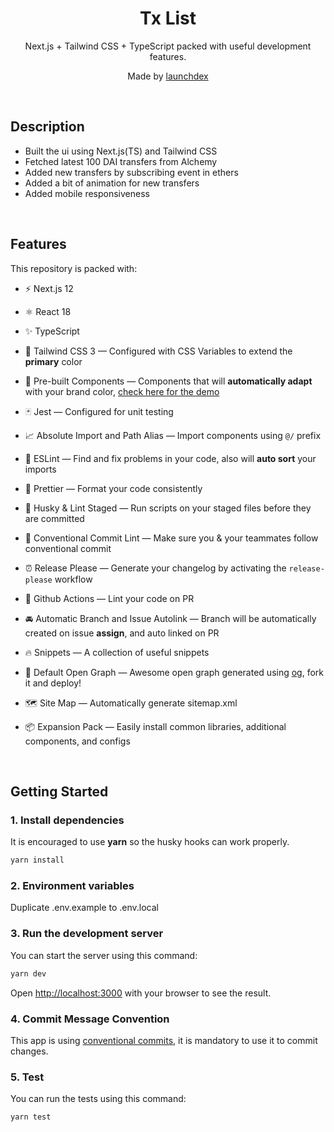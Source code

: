 <div align="center">
  <h1>Tx List</h1>
  <p>Next.js + Tailwind CSS + TypeScript packed with useful development features.</p>
  <p>Made by <a href="https://github.com/launchdex">launchdex</a></p>
</div>

<br />

## Description

- Built the ui using Next.js(TS) and Tailwind CSS
- Fetched latest 100 DAI transfers from Alchemy
- Added new transfers by subscribing event in ethers
- Added a bit of animation for new transfers
- Added mobile responsiveness

<br />


## Features

This repository is packed with:

- ⚡️ Next.js 12
- ⚛️ React 18
- ✨ TypeScript
- 💨 Tailwind CSS 3 — Configured with CSS Variables to extend the **primary** color
- 💎 Pre-built Components — Components that will **automatically adapt** with your brand color, [check here for the demo](https://tsnext-tw.thcl.dev/components)
- 🃏 Jest — Configured for unit testing
- 📈 Absolute Import and Path Alias — Import components using `@/` prefix
- 📏 ESLint — Find and fix problems in your code, also will **auto sort** your imports
- 💖 Prettier — Format your code consistently
- 🐶 Husky & Lint Staged — Run scripts on your staged files before they are committed
- 🤖 Conventional Commit Lint — Make sure you & your teammates follow conventional commit
- ⏰ Release Please — Generate your changelog by activating the `release-please` workflow
- 👷 Github Actions — Lint your code on PR
- 🚘 Automatic Branch and Issue Autolink — Branch will be automatically created on issue **assign**, and auto linked on PR
- 🔥 Snippets — A collection of useful snippets
- 👀 Default Open Graph — Awesome open graph generated using [og](https://github.com/theodorusclarence/og), fork it and deploy!
- 🗺 Site Map — Automatically generate sitemap.xml
- 📦 Expansion Pack — Easily install common libraries, additional components, and configs

  <br />

## Getting Started

### 1. Install dependencies

It is encouraged to use **yarn** so the husky hooks can work properly.

```bash
yarn install
```

### 2. Environment variables

Duplicate .env.example to .env.local

### 3. Run the development server

You can start the server using this command:

```bash
yarn dev
```

Open [http://localhost:3000](http://localhost:3000) with your browser to see the result.

### 4. Commit Message Convention

This app is using [conventional commits](https://www.conventionalcommits.org/en/v1.0.0/), it is mandatory to use it to commit changes.

### 5. Test

You can run the tests using this command:

```bash
yarn test
```
